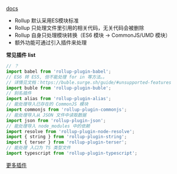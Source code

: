 [docs](https://rollupjs.org)

* Rollup 默认采用ES模块标准
* Rollup 只处理文件里引用的相关代码，无关代码会被删除
* Rollup 自身只处理模块转换（ES6 模块 -> CommonJS/UMD 模块）
* 额外功能可通过引入插件来处理

**常见插件 list**
```js
// ？
import babel from 'rollup-plugin-babel';
// ES6 转 ES5, 但不能处理 for in 等方法。。
// 详情见文档：https://buble.surge.sh/guide/#unsupported-features
import buble from 'rollup-plugin-buble';
// 别名插件
import alias from 'rollup-plugin-alias';
// 能处理导入已存在的 CommonJS 模块
import commonjs from 'rollup-plugin-commonjs';
// 能处理导入从 JSON 文件中读取数据
import json from 'rollup-plugin-json';
// 能处理导入 node_modules 中的依赖
import resolve from 'rollup-plugin-node-resolve';
import { string } from 'rollup-plugin-string';
import { terser } from 'rollup-plugin-terser';
// 能处理 入口为 TS 类型文件
import typescript from 'rollup-plugin-typescript';
```

[更多插件](https://github.com/rollup)